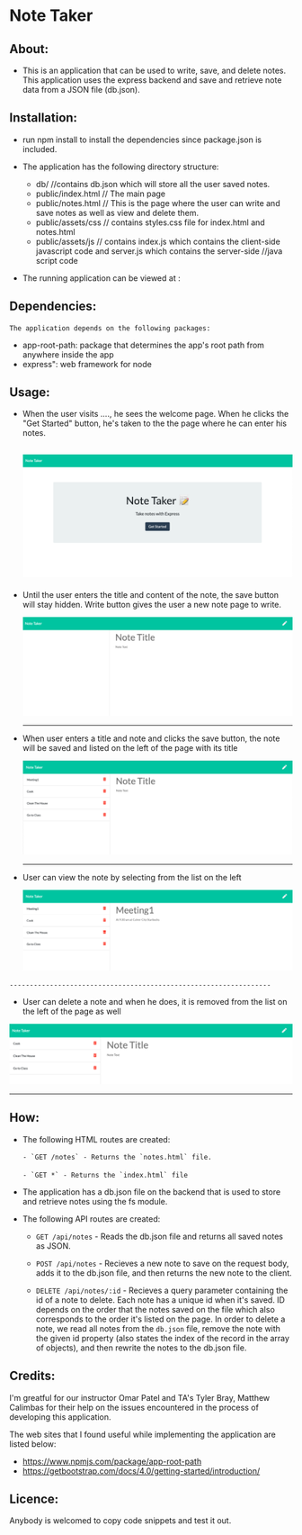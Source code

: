 # Note Taker

## About: ##

* This is an application that can be used to write, save, and delete notes. This application uses the express backend and save and retrieve note data from a JSON file (db.json).

## Installation: ##

  * run npm install to install the dependencies since package.json is included.

  * The application has the following directory structure:
    - db/                   //contains db.json which will store all the user saved notes.
    - public/index.html    // The main page
    - public/notes.html   // This is the  page where the user can write and save notes as well as view and delete them.
    - public/assets/css   // contains styles.css file for index.html and notes.html 
    - public/assets/js    // contains index.js which contains the client-side javascript code and server.js which contains the server-side
                          //java script code

  * The running application can be viewed at : 


## Dependencies: ##

    The application depends on the following packages:

  * app-root-path: package that determines the app's root path from anywhere inside the app
  * express": web framework for node
   

## Usage: ##

   - When the user visits ...., he sees the welcome page. When he clicks the "Get Started" button, he's taken to the the page where he can enter his notes.

     ![Welcome Page](public/assets/images/welcome.png)
     ---
   - Until the user enters the title and content of the note, the save button will stay hidden. Write button gives the user a new note page to write.

     ![Initial Note Page](public/assets/images/initial.png)

     --------------------------------------------------------------

   - When user enters a title and note and clicks the save button, the note will be saved and listed on the left of the page with its title

     ![Enter Notes](public/assets/images/enterNotes.png)

     ---------------------------------------------------------------

   - User can view the note by selecting from the list on the left


     ![View Notes](public/assets/images/viewNote.png)


    -----------------------------------------------------------------
   - User can delete a note and when he does, it is removed from the list on the left of the page as well

   ![Delete Notes](public/assets/images/deleteNote.png)
   

---------------------------------------------------------------------------------------------------------------------------

## How: ##

* The following HTML routes are created:

      - `GET /notes` - Returns the `notes.html` file.

      - `GET *` - Returns the `index.html` file

* The application has a db.json file on the backend that is used to store and retrieve notes using the fs module.

* The following API routes are created:

     - `GET /api/notes` - Reads the db.json file and returns all saved notes as JSON.

     - `POST /api/notes` - Recieves a new note to save on the request body, adds it to the db.json file, and then returns the new note to the client.

     - `DELETE /api/notes/:id` - Recieves a query parameter containing the id of a note to delete. Each note has a unique id when it's saved. ID depends on the order that the notes saved on the file which also corresponds to the order it's listed on the page. In order to delete a note, we read all notes from the `db.json` file, remove the note with the given id property (also states the index of the record in the array of objects), and then rewrite the notes to the db.json file.

## Credits: ## 

I'm greatful for our instructor Omar Patel and TA's Tyler Bray, Matthew Calimbas for their help on the issues encountered in the process of developing this application.

The web sites that I found useful while implementing the application are listed below:

  * https://www.npmjs.com/package/app-root-path
  * https://getbootstrap.com/docs/4.0/getting-started/introduction/
  
## Licence: ##

Anybody is welcomed to copy code snippets and test it out.
